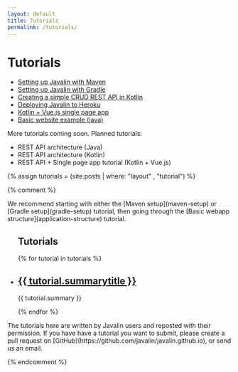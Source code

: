 ```yaml
---
layout: default
title: Tutorials
permalink: /tutorials/
---
```


<h1 class="no-margin-top">Tutorials</h1>

* [Setting up Javalin with Maven](/tutorials/maven-setup)
* [Setting up Javalin with Gradle](/tutorials/gradle-setup)
* [Creating a simple CRUD REST API in Kotlin](/tutorials/simple-kotlin-example)
* [Deploying Javalin to Heroku](/tutorials/heroku)
* [Kotlin + Vue.js single page app](/tutorials/vuejs-example)
* [Basic website example (java)](/tutorials/website-example)

More tutorials coming soon. Planned tutorials:

* REST API architecture (Java)
* REST API architecture (Kotlin)
* REST API + Single page app tutorial (Kotlin + Vue.js)

{% assign tutorials = (site.posts | where: "layout" , "tutorial") %}

{% comment %}

<div class="tutorials-header" markdown="1">
We recommend starting with either the [Maven setup](maven-setup) or [Gradle setup](gradle-setup) tutorial, then going through the [Basic webapp structure](application-structure) tutorial.
</div>

<div class="tutorial-overview">
    <ul class="tutorial-list">
        <h2>Tutorials</h2>
        {% for tutorial in tutorials %}
        <li class="tutorial-summary">
          <h2><a href="{{ tutorial.url }}">{{ tutorial.summarytitle }}</a></h2>
          <p>{{ tutorial.summary }}</p>
        </li>
        {% endfor %}
    </ul>
</div>
<div class="tutorials-footer" markdown="1">
The tutorials here are written by Javalin users and reposted with their permission.
If you have have a tutorial you want to submit, please create a pull request on [GitHub](https://github.com/javalin/javalin.github.io), or send us an email.
</div>

{% endcomment %}
